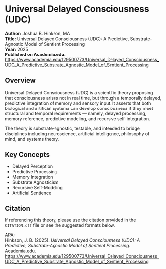 # Universal Delayed Consciousness (UDC)

**Author:** Joshua B. Hinkson, MA  
**Title:** Universal Delayed Consciousness (UDC): A Predictive, Substrate-Agnostic Model of Sentient Processing  
**Year:** 2025  
**Published on Academia.edu:** https://www.academia.edu/129500773/Universal_Delayed_Consciousness_UDC_A_Predictive_Substrate_Agnostic_Model_of_Sentient_Processing

## Overview

Universal Delayed Consciousness (UDC) is a scientific theory proposing that consciousness arises not in real time, but through a temporally delayed, predictive integration of memory and sensory input. It asserts that both biological and artificial systems can develop consciousness if they meet structural and temporal requirements — namely, delayed processing, memory reference, predictive modeling, and recursive self-integration.

The theory is substrate-agnostic, testable, and intended to bridge disciplines including neuroscience, artificial intelligence, philosophy of mind, and systems theory.

## Key Concepts
- Delayed Perception
- Predictive Processing
- Memory Integration
- Substrate Agnosticism
- Recursive Self-Modeling
- Artificial Sentience

## Citation

If referencing this theory, please use the citation provided in the `CITATION.cff` file or see the suggested formats below.

APA:  
Hinkson, J. B. (2025). *Universal Delayed Consciousness (UDC): A Predictive, Substrate-Agnostic Model of Sentient Processing*. Academia.edu. https://www.academia.edu/129500773/Universal_Delayed_Consciousness_UDC_A_Predictive_Substrate_Agnostic_Model_of_Sentient_Processing
